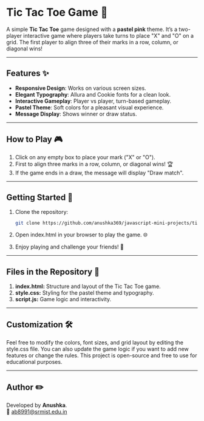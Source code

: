 # Tic Tac Toe Game 🌷

A simple **Tic Tac Toe** game designed with a **pastel pink** theme. It’s a two-player interactive game where players take turns to place "X" and "O" on a grid. The first player to align three of their marks in a row, column, or diagonal wins!

---

## Features ✨
- **Responsive Design**: Works on various screen sizes.
- **Elegant Typography**: Allura and Cookie fonts for a clean look.
- **Interactive Gameplay**: Player vs player, turn-based gameplay.
- **Pastel Theme**: Soft colors for a pleasant visual experience.
- **Message Display**: Shows winner or draw status.

---

## How to Play 🎮
1. Click on any empty box to place your mark ("X" or "O").
2. First to align three marks in a row, column, or diagonal wins! 🏆
3. If the game ends in a draw, the message will display "Draw match".

---

## Getting Started 🚀

1. Clone the repository:
   ```bash
   git clone https://github.com/anushka369/javascript-mini-projects/tic-tac-toe.git
   
2. Open index.html in your browser to play the game. 🌐

3. Enjoy playing and challenge your friends! 🎉

---

## Files in the Repository 📂

1. **index.html:** Structure and layout of the Tic Tac Toe game.
2. **style.css:** Styling for the pastel theme and typography.
3. **script.js:** Game logic and interactivity.

--- 

## Customization 🛠️
Feel free to modify the colors, font sizes, and grid layout by editing the style.css file. You can also update the game logic if you want to add new features or change the rules. This project is open-source and free to use for educational purposes.

---

## Author ✏️
Developed by **Anushka**. <br>
📧 [ab8991@srmist.edu.in](mailto:ab8991@srmist.edu.in)
